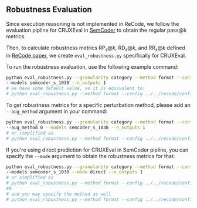 ## Robustness Evaluation

Since execution reasoning is not implemented in ReCode, we follow the evaluation pipline for CRUXEval in [SemCoder](https://github.com/ARiSE-Lab/SemCoder/tree/main/experiments) to obtain the regular pass@k metrics.

Then, to calculate robustness metrics $`\text{RP}_{s}@k`$, $`\text{RD}_{s}@k`$, and $`\text{RR}_{s}@k`$ defined in [ReCode paper](https://arxiv.org/abs/2212.10264), we create `eval_robustness.py` specifically for CRUXEval.

To run the robustness evaluation, use the following example command:
```sh
python eval_robustness.py --granularity category --method format --config ../../recode/config.json\
--models semcoder_s_1030 --n_outputs 1
# we have some default value, so it is equivalent to:
# python eval_robustness.py --method format --config ../../recode/config.json
```

To get robustness metrics for a specific perturbation method, please add an `--aug_method` argument in your command:
```sh
python eval_robustness.py --granularity category --method format --config ../../recode/config.json\
--aug_method 0 --models semcoder_s_1030 --n_outputs 1
# or simplified as 
# python eval_robustness.py --method format --config ../../recode/config.json --aug_method 0
```

If you're using direct prediction for CRUXEval in SemCoder pipline, you can specify the `--mode` argument to obtain the robustness metrics for that:
```sh
python eval_robustness.py --granularity category --method format --config ../../recode/config.json\
--models semcoder_s_1030 --mode direct --n_outputs 1
# or simplified as 
# python eval_robustness.py --method format --config ../../recode/config.json --mode direct
##
# and you may specify the method as well
# python eval_robustness.py --method format --config ../../recode/config.json --mode direct --aug_method 0
```
